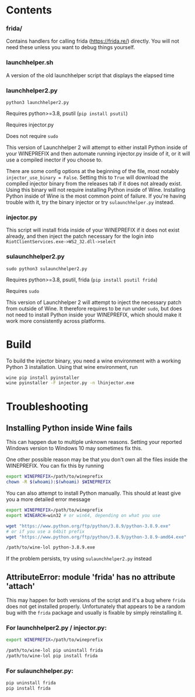 # Contents

### frida/
  
  Contains handlers for calling frida (https://frida.re/) directly. You will not need these unless you want to debug things yourself.

### launchhelper.sh
  
  A version of the old launchhelper script that displays the elapsed time

### launchhelper2.py
  
  `python3 launchhelper2.py`

  Requires python>=3.8, psutil (`pip install psutil`)

  Requires injector.py

  Does not require `sudo`

  This version of Launchhelper 2 will attempt to either install Python inside of your WINEPREFIX and then automate running injector.py inside of it, or it will use a compiled inector if you choose to.

  There are some config options at the beginning of the file, most notably `injector_use_binary = False`. Setting this to `True` will download the compiled injector binary from the releases tab if it does not already exist. Using this binary will not require installing Python inside of Wine.
  Installing Python inside of Wine is the most common point of failure. If you're having trouble with it, try the binary injector or try `sulaunchhelper.py` instead.


### injector.py

  This script will install frida inside of your WINEPREFIX if it does not exist already, and then inject the patch necessary for the login into `RiotClientServices.exe->WS2_32.dll->select`

### sulaunchhelper2.py

  `sudo python3 sulaunchhelper2.py`

  Requires python>=3.8, psutil, frida (`pip install psutil frida`)

  Requires `sudo`

  This version of Launchhelper 2 will attempt to inject the necessary patch from outside of Wine. It therefore requires to be run under `sudo`, but does not need to install Python inside your WINEPREFIX, which should make it work more consistently across platforms.

# Build

To build the injector binary, you need a wine environment with a working Python 3 installation. Using that wine environment, run
```sh
wine pip install pyinstaller
wine pyinstaller -F injector.py -n lhinjector.exe
```

# Troubleshooting

## Installing Python inside Wine fails

This can happen due to multiple unknown reasons.
Setting your reported Windows version to Windows 10 may sometimes fix this.

One other possible reason may be that you don't own all the files inside the WINEPREFIX.
You can fix this by running 
```sh
export WINEPREFIX=/path/to/wineprefix
chown -R $(whoami):$(whoami) $WINEPREFIX
```

You can also attempt to install Python manually. This should at least give you a more detailed error message
```sh
export WINEPREFIX=/path/to/wineprefix
export WINEARCH=win32 # or win64, depending on what you use

wget "https://www.python.org/ftp/python/3.8.9/python-3.8.9.exe"
# or if you use a 64bit prefix
wget "https://www.python.org/ftp/python/3.8.9/python-3.8.9-amd64.exe"

/path/to/wine-lol python-3.8.9.exe
```

If the problem persists, try using `sulaunchhelper2.py` instead

## AttributeError: module 'frida' has no attribute 'attach'

This may happen for both versions of the script and it's a bug where `frida` does not get installed properly. Unfortunately that appears to be a random bug with the `frida` package and usually is fixable by simply reinstalling it.

### For launchhelper2.py / injector.py:
```sh
export WINEPREFIX=/path/to/wineprefix

/path/to/wine-lol pip uninstall frida
/path/to/wine-lol pip install frida
```

### For sulaunchhelper.py:
```sh
pip uninstall frida
pip install frida
```

